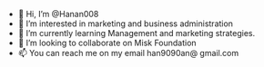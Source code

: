 - 👋 Hi, I’m @Hanan008
- 👀 I’m interested in marketing and business administration 
- 🌱 I’m currently learning Management and marketing strategies.
- 💞️ I’m looking to collaborate on Misk Foundation
- 📫 You can reach me on my email han9090an@ gmail.com

<!---
Hanan008/Hanan008 is a ✨ special ✨ repository because its `README.md` (this file) appears on your GitHub profile.
You can click the Preview link to take a look at your changes.
--->
